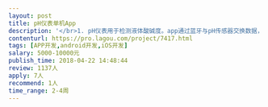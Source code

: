 ```yaml
---                
layout: post       
title: pH仪表单机App           
description: '</br>1. pH仪表用于检测液体酸碱度。app通过蓝牙与pH传感器交换数据，同时在app中显示和输出数据</br>2. 单机app，需要一位UI设计人员和一位前端开发人员。希望有UI设计和蓝牙开发经验。</br>3. 功能不算复杂。包含数据显示，蓝牙管理，数据表输出等主要功能。我会提供一份需求说明，浏览过后再报价。</br>4. 希望长期合作，后续版本开发会涉及到IOT等更复杂内容。</br>'     
contenturl: https://pro.lagou.com/project/7417.html      
tags: [APP开发,android开发,iOS开发]            
salary: 5000-10000元          
publish_time: 2018-04-22 14:48:44         
review: 1137人                   
apply: 7人                   
recommend: 1人                   
time_range: 2-4周              
---                 
```

